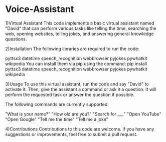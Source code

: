 # Voice-Assistant
1)Virtual Assistant
This code implements a basic virtual assistant named "David" that can perform various tasks like telling the time, searching the web, opening websites, telling jokes, and answering general knowledge questions.

2)Installation
The following libraries are required to run the code:

pyttsx3
datetime
speech_recognition
webbrowser
pyjokes
pywhatkit
wikipedia
You can install them via pip using the command:
pip install pyttsx3 datetime speech_recognition webbrowser pyjokes pywhatkit wikipedia

3)Usage
To use this virtual assistant, run the code and say "David" to activate it. Then, give the assistant a command or ask it a question. It will perform the requested task or answer the question if possible.

The following commands are currently supported:

"What is your name?"
"How old are you?"
"Search for ___"
"Open YouTube"
"Open Google"
"Tell me the time"
"Tell me a joke"

4)Contributions
Contributions to this code are welcome. If you have any suggestions or improvements, feel free to submit a pull request.
